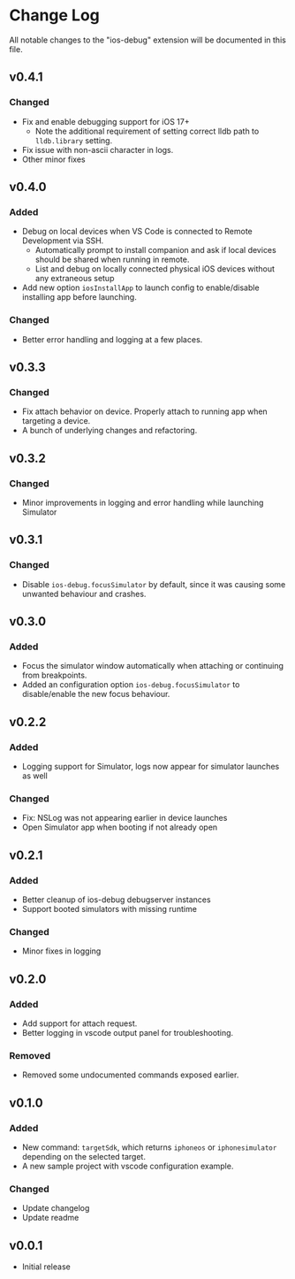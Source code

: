 # Change Log

All notable changes to the "ios-debug" extension will be documented in this file.

## v0.4.1
### Changed
- Fix and enable debugging support for iOS 17+
  - Note the additional requirement of setting correct lldb path to `lldb.library` setting.
- Fix issue with non-ascii character in logs.
- Other minor fixes

## v0.4.0
### Added
- Debug on local devices when VS Code is connected to Remote Development via SSH.
  - Automatically prompt to install companion and ask if local devices should be shared when running in remote.
  - List and debug on locally connected physical iOS devices without any extraneous setup
- Add new option `iosInstallApp` to launch config to enable/disable installing app before launching.

### Changed
- Better error handling and logging at a few places.

## v0.3.3
### Changed
- Fix attach behavior on device. Properly attach to running app when targeting a device.
- A bunch of underlying changes and refactoring.

## v0.3.2
### Changed
- Minor improvements in logging and error handling while launching Simulator

## v0.3.1
### Changed
- Disable `ios-debug.focusSimulator` by default, since it was causing some unwanted behaviour and crashes.

## v0.3.0
### Added
- Focus the simulator window automatically when attaching or continuing from breakpoints.
- Added an configuration option `ios-debug.focusSimulator` to disable/enable the new focus behaviour. 

## v0.2.2
### Added
- Logging support for Simulator, logs now appear for simulator launches as well

### Changed
- Fix: NSLog was not appearing earlier in device launches
- Open Simulator app when booting if not already open


## v0.2.1
### Added
- Better cleanup of ios-debug debugserver instances
- Support booted simulators with missing runtime

### Changed
- Minor fixes in logging


## v0.2.0
### Added
- Add support for attach request.
- Better logging in vscode output panel for troubleshooting.

### Removed
- Removed some undocumented commands exposed earlier.


## v0.1.0
### Added
- New command: `targetSdk`, which returns `iphoneos` or `iphonesimulator` depending on the selected target.
- A new sample project with vscode configuration example.

### Changed
- Update changelog
- Update readme


## v0.0.1
- Initial release